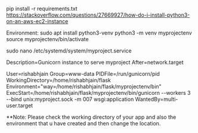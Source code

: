 pip install -r requirements.txt 
https://stackoverflow.com/questions/27669927/how-do-i-install-python3-on-an-aws-ec2-instance


Environment:
sudo apt install python3-venv
python3 -m venv myprojectenv
source myprojectenv/bin/activate



sudo nano /etc/systemd/system/myproject.service

Description=Gunicorn instance to serve myproject
After=network.target

User=rishabhjain
Group=www-data
PIDFile=/run/gunicorn/pid
WorkingDirectory=/home/rishabhjain/flask
Environment="way=/home/rishabhjain/flask/myprojectenv/bin"
ExecStart=/home/rishabhjain/flask/myprojectenv/bin/gunicorn --workers 3 --bind unix:myproject.sock -m 007 wsgi:application
WantedBy=multi-user.target

**Note: Please check the working directory of your app and also the environment that u have created and then change the location.